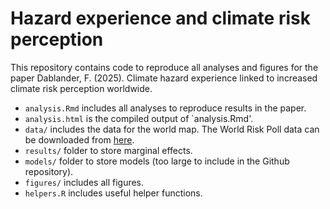 # Hazard experience and climate risk perception
This repository contains code to reproduce all analyses and figures for the paper Dablander, F. (2025). Climate hazard experience linked to increased climate risk perception worldwide.

- `analysis.Rmd` includes all analyses to reproduce results in the paper.
- `analysis.html` is the compiled output of `analysis.Rmd'.
- `data/` includes the data for the world map. The World Risk Poll data can be downloaded from [here](https://www.lrfoundation.org.uk/wrp/world-risk-poll-data).
- `results/` folder to store marginal effects.
- `models/` folder to store models (too large to include in the Github repository).
- `figures/` includes all figures.
- `helpers.R` includes useful helper functions.
